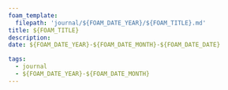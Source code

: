 ```yaml
---
foam_template:
  filepath: 'journal/${FOAM_DATE_YEAR}/${FOAM_TITLE}.md'
title: ${FOAM_TITLE}
description:
date: ${FOAM_DATE_YEAR}-${FOAM_DATE_MONTH}-${FOAM_DATE_DATE}

tags:
  - journal
  - ${FOAM_DATE_YEAR}-${FOAM_DATE_MONTH}
---
```


